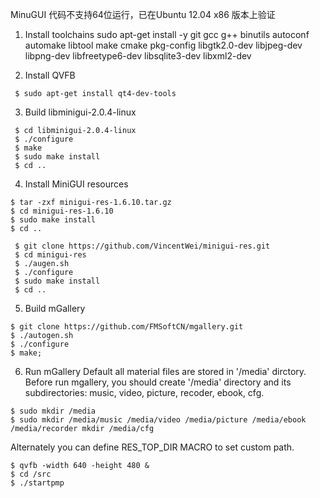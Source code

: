 MinuGUI 代码不支持64位运行，已在Ubuntu 12.04 x86 版本上验证

1. Install toolchains
sudo apt-get install -y git gcc g++ binutils autoconf automake libtool make cmake pkg-config libgtk2.0-dev libjpeg-dev libpng-dev libfreetype6-dev libsqlite3-dev libxml2-dev

2. Install QVFB

```
 $ sudo apt-get install qt4-dev-tools
```

3. Build libminigui-2.0.4-linux

```
 $ cd libminigui-2.0.4-linux
 $ ./configure
 $ make
 $ sudo make install
 $ cd ..
```
4. Install MiniGUI resources

```
$ tar -zxf minigui-res-1.6.10.tar.gz
$ cd minigui-res-1.6.10
$ sudo make install
$ cd ..
 
 $ git clone https://github.com/VincentWei/minigui-res.git
 $ cd minigui-res
 $ ./augen.sh
 $ ./configure
 $ sudo make install
 $ cd ..
```

5. Build mGallery

```
$ git clone https://github.com/FMSoftCN/mgallery.git
$ ./autogen.sh
$ ./configure
$ make;
```

6. Run mGallery
Default all material files are stored in '/media' dirctory. Before run mgallery, you should create '/media' directory and its subdirectories: music, video, picture, recoder, ebook, cfg.

```
$ sudo mkdir /media
$ sudo mkdir /media/music /media/video /media/picture /media/ebook /media/recorder mkdir /media/cfg
```
Alternately you can define RES_TOP_DIR MACRO to set custom path.

```
$ qvfb -width 640 -height 480 &
$ cd /src
$ ./startpmp
```
